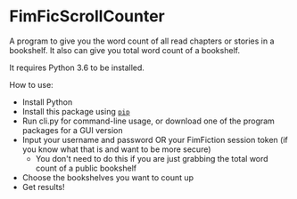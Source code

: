 FimFicScrollCounter
=========================

A program to give you the word count of all read chapters or stories in a bookshelf.
It also can give you total word count of a bookshelf.

It requires Python 3.6 to be installed.

How to use:
- Install Python
- Install this package using [`pip`](https://pip.pypa.io/en/stable/)
- Run cli.py for command-line usage, or download one of the program packages for a GUI version
- Input your username and password OR your FimFiction session token (if you know what that is and want to be more secure)
    - You don't need to do this if you are just grabbing the total word count of a public bookshelf
- Choose the bookshelves you want to count up
- Get results!
